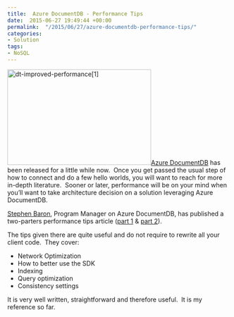 ```yaml
---
title:  Azure DocumentDB - Performance Tips
date:  2015-06-27 19:49:44 +00:00
permalink:  "/2015/06/27/azure-documentdb-performance-tips/"
categories:
- Solution
tags:
- NoSQL
---
```

<a href="https://vincentlauzon.files.wordpress.com/2015/06/dt-improved-performance1.jpg"><img class="  wp-image-802 alignright" src="https://vincentlauzon.files.wordpress.com/2015/06/dt-improved-performance1.jpg?w=300" alt="dt-improved-performance[1]" width="326" height="217" /></a><a href="http://azure.microsoft.com/en-us/services/documentdb/">Azure DocumentDB</a> has been released for a little while now.  Once you get passed the usual step of how to connect and do a few hello worlds, you will want to reach for more in-depth literature.  Sooner or later, performance will be on your mind when you’ll want to take architecture decision on a solution leveraging Azure DocumentDB.

<a href="http://azure.microsoft.com/blog/author/stbaro/">Stephen Baron</a>, Program Manager on Azure DocumentDB, has published a two-parters performance tips article (<a href="http://azure.microsoft.com/blog/2015/01/20/performance-tips-for-azure-documentdb-part-1-2/">part 1</a> &amp; <a href="http://azure.microsoft.com/blog/2015/01/27/performance-tips-for-azure-documentdb-part-2/">part 2</a>).

The tips given there are quite useful and do not require to rewrite all your client code.  They cover:
<ul>
	<li>Network Optimization</li>
	<li>How to better use the SDK</li>
	<li>Indexing</li>
	<li>Query optimization</li>
	<li>Consistency settings</li>
</ul>
It is very well written, straightforward and therefore useful.  It is my reference so far.